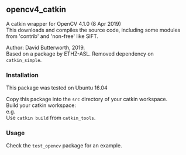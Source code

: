 ## opencv4_catkin

A catkin wrapper for OpenCV 4.1.0 (8 Apr 2019)  
This downloads and compiles the source code, including some modules from 'contrib' and 'non-free' like SIFT.  

Author: David Butterworth, 2019.  
Based on a package by ETHZ-ASL. Removed dependency on `catkin_simple`.  

### Installation

This package was tested on Ubuntu 16.04  

Copy this package into the `src` directory of your catkin workspace.  
Build your catkin workspace:  
e.g.  
Use `catkin build` from `catkin_tools`.  

### Usage

Check the `test_opencv` package for an example.  
